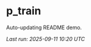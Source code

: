# p_train

Auto-updating README demo.

<!--START_SECTION:status-->
_Last run: 2025-09-11 10:20 UTC_
<!--END_SECTION:status-->


























































































































































































































































































































































































































































































































